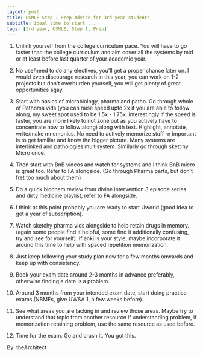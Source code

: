 ```yaml
---
layout: post
title: USMLE Step 1 Prep Advice for 3rd year students
subtitle: ideal time to start ...
tags: [3rd year, USMLE, Step 1, Prep]
---
```


1. Unlink yourself from the college curriculum pace. You will have to go faster than the college curriculum and aim cover all the systems by mid or at least before last quarter of your academic
year.

2. No use/need to do any electives, you'll get a proper chance later on. I would even discourage research in this year, you can work on 1-2 projects but don't overburden yourself, you will get plenty of great opportunities agay.

3. Start with basics of microbiology, pharma and patho. Go through whole of Pathoma vids (you can raise speed upto 2x if you are able to follow along, my sweet spot used to be 1.5x - 1.75x, interestingly if the speed is faster, you are more likely to not zone out as you actively have to concentrate now to follow along) along with text. Highlight, annotate, write/make mnemonics. No need to actively memorize stuff rn important is to get familiar and know the bigger picture. Many systems are interlinked and pathologies multisystem. Similarly go through sketchy Micro once.

4. Then start with BnB videos and watch for systems and I think BnB micro is great too. Refer to FA alongside. (Go through Pharma parts, but don't fret too much about them)

5. Do a quick biochem review from divine intervention 3 episode series and dirty medicine playlist, refer to FA alongside.

6. I think at this point probably you are ready to start Uworld (good idea to get a year of subscription).

7. Watch sketchy pharma vids alongside to help retain drugs in memory. (again some people find it helpful, some find it additionally confusing, try and see for yourself).
If anki is your style, maybe incorporate it around this time to help with spaced repetition memorization.

8. Just keep following your study plan now for a few months onwards and keep up with consistency.

9. Book your exam date around 2-3 months in advance preferably, otherwise finding a date is a problem.

10. Around 3 months from your intended exam date, start doing practice exams (NBMEs, give UWSA 1, a few weeks before).

11. See what areas you are lacking in and review those areas. Maybe try to understand that topic from another resource if understanding problem, if memorization retaining problem, use the same resource as used before.

12. Time for the exam. Go and crush it. You got this.

By: theArchitect
